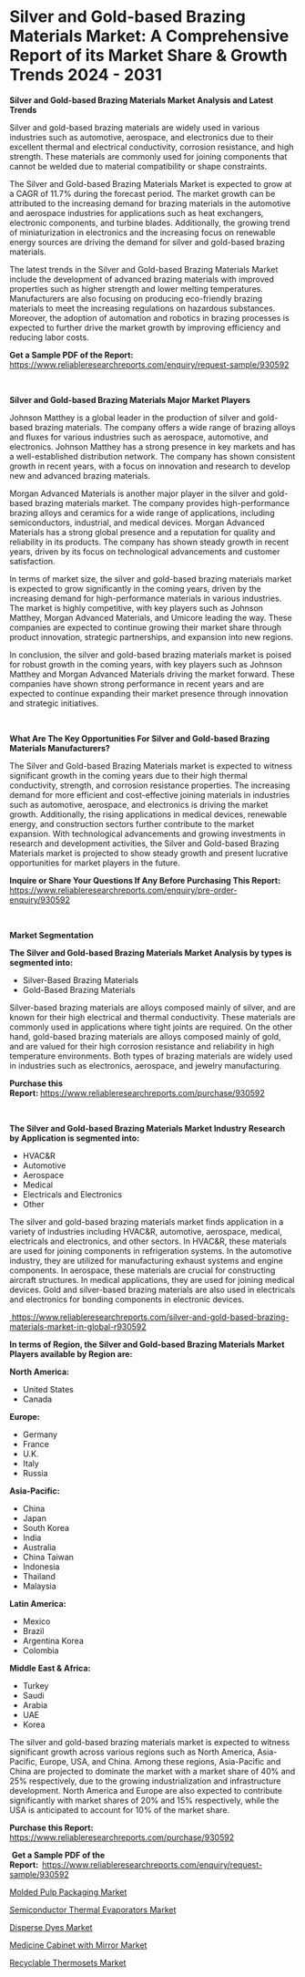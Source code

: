 <p><h1>Silver and Gold-based Brazing Materials Market: A Comprehensive Report of its Market Share & Growth Trends 2024 - 2031</h1></p><p><strong>Silver and Gold-based Brazing Materials Market Analysis and Latest Trends</strong></p>
<p><p>Silver and gold-based brazing materials are widely used in various industries such as automotive, aerospace, and electronics due to their excellent thermal and electrical conductivity, corrosion resistance, and high strength. These materials are commonly used for joining components that cannot be welded due to material compatibility or shape constraints.</p><p>The Silver and Gold-based Brazing Materials Market is expected to grow at a CAGR of 11.7% during the forecast period. The market growth can be attributed to the increasing demand for brazing materials in the automotive and aerospace industries for applications such as heat exchangers, electronic components, and turbine blades. Additionally, the growing trend of miniaturization in electronics and the increasing focus on renewable energy sources are driving the demand for silver and gold-based brazing materials.</p><p>The latest trends in the Silver and Gold-based Brazing Materials Market include the development of advanced brazing materials with improved properties such as higher strength and lower melting temperatures. Manufacturers are also focusing on producing eco-friendly brazing materials to meet the increasing regulations on hazardous substances. Moreover, the adoption of automation and robotics in brazing processes is expected to further drive the market growth by improving efficiency and reducing labor costs.</p></p>
<p><strong>Get a Sample PDF of the Report:&nbsp;</strong> <a href="https://www.reliableresearchreports.com/enquiry/request-sample/930592">https://www.reliableresearchreports.com/enquiry/request-sample/930592</a></p>
<p>&nbsp;</p>
<p><strong>Silver and Gold-based Brazing Materials Major Market Players</strong></p>
<p><p>Johnson Matthey is a global leader in the production of silver and gold-based brazing materials. The company offers a wide range of brazing alloys and fluxes for various industries such as aerospace, automotive, and electronics. Johnson Matthey has a strong presence in key markets and has a well-established distribution network. The company has shown consistent growth in recent years, with a focus on innovation and research to develop new and advanced brazing materials.</p><p>Morgan Advanced Materials is another major player in the silver and gold-based brazing materials market. The company provides high-performance brazing alloys and ceramics for a wide range of applications, including semiconductors, industrial, and medical devices. Morgan Advanced Materials has a strong global presence and a reputation for quality and reliability in its products. The company has shown steady growth in recent years, driven by its focus on technological advancements and customer satisfaction.</p><p>In terms of market size, the silver and gold-based brazing materials market is expected to grow significantly in the coming years, driven by the increasing demand for high-performance materials in various industries. The market is highly competitive, with key players such as Johnson Matthey, Morgan Advanced Materials, and Umicore leading the way. These companies are expected to continue growing their market share through product innovation, strategic partnerships, and expansion into new regions.</p><p>In conclusion, the silver and gold-based brazing materials market is poised for robust growth in the coming years, with key players such as Johnson Matthey and Morgan Advanced Materials driving the market forward. These companies have shown strong performance in recent years and are expected to continue expanding their market presence through innovation and strategic initiatives.</p></p>
<p>&nbsp;</p>
<p><strong>What Are The Key Opportunities For Silver and Gold-based Brazing Materials Manufacturers?</strong></p>
<p><p>The Silver and Gold-based Brazing Materials market is expected to witness significant growth in the coming years due to their high thermal conductivity, strength, and corrosion resistance properties. The increasing demand for more efficient and cost-effective joining materials in industries such as automotive, aerospace, and electronics is driving the market growth. Additionally, the rising applications in medical devices, renewable energy, and construction sectors further contribute to the market expansion. With technological advancements and growing investments in research and development activities, the Silver and Gold-based Brazing Materials market is projected to show steady growth and present lucrative opportunities for market players in the future.</p></p>
<p><strong>Inquire or Share Your Questions If Any Before Purchasing This Report:</strong> <a href="https://www.reliableresearchreports.com/enquiry/pre-order-enquiry/930592">https://www.reliableresearchreports.com/enquiry/pre-order-enquiry/930592</a></p>
<p>&nbsp;</p>
<p><strong>Market Segmentation</strong></p>
<p><strong>The Silver and Gold-based Brazing Materials Market Analysis by types is segmented into:</strong></p>
<p><ul><li>Silver-Based Brazing Materials</li><li>Gold-Based Brazing Materials</li></ul></p>
<p><p>Silver-based brazing materials are alloys composed mainly of silver, and are known for their high electrical and thermal conductivity. These materials are commonly used in applications where tight joints are required. On the other hand, gold-based brazing materials are alloys composed mainly of gold, and are valued for their high corrosion resistance and reliability in high temperature environments. Both types of brazing materials are widely used in industries such as electronics, aerospace, and jewelry manufacturing.</p></p>
<p><strong>Purchase this Report:&nbsp;</strong><a href="https://www.reliableresearchreports.com/purchase/930592">https://www.reliableresearchreports.com/purchase/930592</a></p>
<p>&nbsp;</p>
<p><strong>The Silver and Gold-based Brazing Materials Market Industry Research by Application is segmented into:</strong></p>
<p><ul><li>HVAC&R</li><li>Automotive</li><li>Aerospace</li><li>Medical</li><li>Electricals and Electronics</li><li>Other</li></ul></p>
<p><p>The silver and gold-based brazing materials market finds application in a variety of industries including HVAC&R, automotive, aerospace, medical, electricals and electronics, and other sectors. In HVAC&R, these materials are used for joining components in refrigeration systems. In the automotive industry, they are utilized for manufacturing exhaust systems and engine components. In aerospace, these materials are crucial for constructing aircraft structures. In medical applications, they are used for joining medical devices. Gold and silver-based brazing materials are also used in electricals and electronics for bonding components in electronic devices.</p></p>
<p><a href="https://www.reliableresearchreports.com/silver-and-gold-based-brazing-materials-market-in-global-r930592">&nbsp;https://www.reliableresearchreports.com/silver-and-gold-based-brazing-materials-market-in-global-r930592</a></p>
<p><strong>In terms of Region, the Silver and Gold-based Brazing Materials Market Players available by Region are:</strong></p>
<p>
    <p> <strong> North America: </strong>
        <ul>
            <li>United States</li>
            <li>Canada</li>
        </ul>
        </p> 
    <p> <strong> Europe: </strong>
        <ul>
            <li>Germany</li>
            <li>France</li>
            <li>U.K.</li>
            <li>Italy</li>
            <li>Russia</li>
        </ul>
        </p> 
    <p> <strong> Asia-Pacific: </strong>
        <ul>
            <li>China</li>
            <li>Japan</li>
            <li>South Korea</li>
            <li>India</li>
            <li>Australia</li>
            <li>China Taiwan</li>
            <li>Indonesia</li>
            <li>Thailand</li>
            <li>Malaysia</li>
        </ul>
        </p> 
    <p> <strong> Latin America: </strong>
        <ul>
            <li>Mexico</li>
            <li>Brazil</li>
            <li>Argentina Korea</li>
            <li>Colombia</li>
        </ul>
        </p> 
    <p> <strong> Middle East & Africa: </strong>
        <ul>
            <li>Turkey</li>
            <li>Saudi</li>
            <li>Arabia</li>
            <li>UAE</li>
            <li>Korea</li>
        </ul>
    </p>
    </p>
<p><p>The silver and gold-based brazing materials market is expected to witness significant growth across various regions such as North America, Asia-Pacific, Europe, USA, and China. Among these regions, Asia-Pacific and China are projected to dominate the market with a market share of 40% and 25% respectively, due to the growing industrialization and infrastructure development. North America and Europe are also expected to contribute significantly with market shares of 20% and 15% respectively, while the USA is anticipated to account for 10% of the market share.</p></p>
<p><strong>Purchase this Report: </strong><a href="https://www.reliableresearchreports.com/purchase/930592">https://www.reliableresearchreports.com/purchase/930592</a></p>
<p>&nbsp;<strong>Get a Sample PDF of the Report:&nbsp;&nbsp;</strong><a href="https://www.reliableresearchreports.com/enquiry/request-sample/930592">https://www.reliableresearchreports.com/enquiry/request-sample/930592</a></p>
<p><strong></strong></p>
<p><p><a href="https://medium.com/@diegomoen/global-molded-pulp-packaging-industry-research-report-competitive-landscape-market-size-regional-ddb0cd537910">Molded Pulp Packaging Market</a></p><p><a href="https://github.com/julyju69/Market-Research-Report-List-5/blob/main/semiconductor-thermal-evaporators-market.md">Semiconductor Thermal Evaporators Market</a></p><p><a href="https://issuu.com/reportprime-2/docs/disperse-dyes-market-size-2030.pptx_17ba5d5f301d7c">Disperse Dyes Market</a></p><p><a href="https://medium.com/@barbarakbess8920/strategic-insights-into-global-medicine-cabinet-with-mirror-market-trends-2024-2031-covered-in-1c8744b949c0">Medicine Cabinet with Mirror Market</a></p><p><a href="https://issuu.com/reportprime-2/docs/recyclable-thermosets-market-size-2_4da00b9f9f435e">Recyclable Thermosets Market</a></p></p>